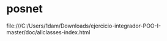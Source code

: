 # posnet
file:///C:/Users/1dam/Downloads/ejercicio-integrador-POO-I-master/doc/allclasses-index.html

